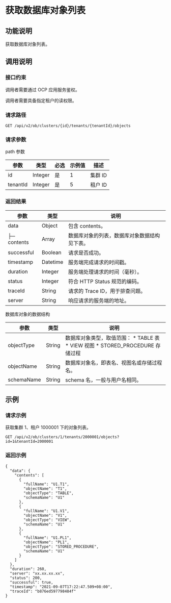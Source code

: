 获取数据库对象列表 
==============================



功能说明 
-------------------------

获取数据库对象列表。

调用说明 
-------------------------

### 接口约束 

调用者需要通过 OCP 应用服务鉴权。

调用者需要具备指定租户的读权限。

### 请求路径 

`GET /api/v2/ob/clusters/{id}/tenants/{tenantId}/objects`

### 请求参数 

path 参数


|    参数    |   类型    | 必选 | 示例值 |  描述   |
|----------|---------|----|-----|-------|
| id       | Integer | 是  | 1   | 集群 ID |
| tenantId | Integer | 是  | 5   | 租户 ID |



### 返回结果 



|     参数      |    类型    |           说明           |
|-------------|----------|------------------------|
| data        | Object   | 包含 contents。           |
| ├─ contents | Array    | 数据库对象的列表，数据库对象数据结构见下表。 |
| successful  | Boolean  | 请求是否成功。                |
| timestamp   | Datetime | 服务端完成请求的时间戳。           |
| duration    | Integer  | 服务端处理请求的时间（毫秒）。        |
| status      | Integer  | 符合 HTTP Status 规范的编码。  |
| traceId     | String   | 请求的 Trace ID，用于排查问题。   |
| server      | String   | 响应请求的服务端的地址。           |



数据库对象的数据结构


|     参数     |   类型   |                                                                                                               说明                                                                                                                |
|------------|--------|---------------------------------------------------------------------------------------------------------------------------------------------------------------------------------------------------------------------------------|
| objectType | String | 数据库对象类型，取值范围： * TABLE 表   * VIEW 视图    <!-- --> * STORED_PROCEDURE 存储过程    |
| objectName | String | 数据库对象名，即表名、视图名或存储过程名。                                                                                                                                                                                                           |
| schemaName | String | schema 名，一般与用户名相同。                                                                                                                                                                                                              |



示例 
-----------------------

### 请求示例 

获取集群 1、租户 1000001 下的对象列表。

`GET /api/v2/ob/clusters/1/tenants/2000001/objects?id=1&tenantId=2000001`

### 返回示例 

```unknow
{
  "data": {
    "contents": [
      {
        "fullName": "U1.T1",
        "objectName": "T1",
        "objectType": "TABLE",
        "schemaName": "U1"
      },
      {
        "fullName": "U1.V1",
        "objectName": "V1",
        "objectType": "VIEW",
        "schemaName": "U1"
      },
      {
        "fullName": "U1.PL1",
        "objectName": "PL1",
        "objectType": "STORED_PROCEDURE",
        "schemaName": "U1"
      }
    ]
  },
  "duration": 260,
  "server": "xx.xx.xx.xx",
  "status": 200,
  "successful": true,
  "timestamp": "2021-09-07T17:22:47.509+08:00",
  "traceId": "b876ed597798484f"
}
```


